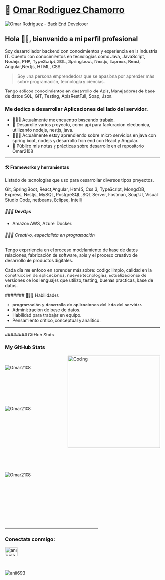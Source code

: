 # 🤖 [Omar Rodriguez Chamorro](https://www.linkedin.com/in/omar-alfredo-rodriguez-chamorro/)

![Omar Rodriguez - Back End Developer](https://media.giphy.com/media/436hhtZJQAT86nomhG/giphy.gif)


## Hola 👋🏻, bienvenido a mi perfil profesional

Soy desarrollador backend con conocimientos y experiencia en la industria IT. Cuento con conocimientos en tecnologías como Java, JavaScript, Nodejs, PHP, TypeScript, SQL, Spring boot, Nestjs, Express, React, Angular,Nextjs, HTML, CSS.

> Soy una persona emprendedora que se apasiona por aprender más sobre programación, tecnología y ciencias. 

Tengo sólidos conocimientos en desarrollo de Apis, Manejadores de base de datos SQL, GIT, Testing, ApisRestFull, Soap, Json.

### Me dedico a desarrollar Aplicaciones del lado del servidor.

- 👨🏻‍💻 Actualmente me encuentro buscando trabajo.
- 💼 Desarrolle varios proyecto, como api para facturacion electronica, utilizando nodejs, nestjs, java.
- 👨🏻‍🔬 Actualmente estoy aprendiendo sobre micro servicios en java con spring boot, nodejs y desarrollo fron end con React y Angular.
- 📓 Público mis notas y prácticas sobre desarrollo en el repositorio [Omar2108](https://github.com/Omar2108?tab=repositories)

---

#### 🛠 Frameworks y herramientas

Listado de tecnologías que uso para desarrollar diversos tipos proyectos.

Git, Spring Boot, React,Angular, Html 5, Css 3, TypeScript, MongoDB, Express, Nestjs, MySQL, PostgreSQL, SQL Server, Postman, SoapUI, Visual Studio Code, netbeans, Eclipse, Intellij

##### 👨🏻‍🔬 DevOps

- Amazon AWS, Azure, Docker.


###### 👨🏻‍🎨 Creativo, especialista en programación

Tengo experiencia en el proceso modelamiento de base de datos relaciones, fabricación de software, apis y el proceso creativo del desarrollo de productos digitales.

Cada día me enfoco en aprender más sobre: codigo limpio, calidad en la construccion de aplicaciones, nuevas tecnologías, actualizaciones de versiones de los lenguajes que utilizo, testing, buenas practicas, base de datos.

####### 👨🏻‍🚀 Habilidades

- programación y desarrollo de aplicaciones del lado del servidor.
- Administración de base de datos.
- Habilidad para trabajar en equipo.
- Pensamiento crítico, conceptual y analítico.

---


######## GitHub Stats

<h3>My GitHub Stats</h3>
<img align="right" alt="Coding" width="300" src="https://cdn.dribbble.com/users/1277312/screenshots/14733298/media/39b1045e593737587dd60e42c8422d1f.gif" >
<br>

<p><img align="left" src="https://github-readme-stats.vercel.app/api/top-langs?username=Omar2108&show_icons=true&theme=dark&locale=en&layout=compact" alt="Omar2108" /></p>

<br><br><br><br><br><br><br>
<p>&nbsp;<img align="left" src="https://github-readme-stats.vercel.app/api?username=Omar2108&show_icons=true&theme=dark&locale=en" alt="Omar2108" /></p>
<br><br><br><br><br><br><br><br><br><br>

<p><img align="left" src="https://github-readme-streak-stats.herokuapp.com/?user=Omar2108&theme=dark" alt="Omar2108" /></p>
<br><br><br><br><br><br><br><br><br><br>

<hr width="60%" >
<h3 align="left">Conectate conmigo:</h3>
<p align="left">
<a href="[https://www.linkedin.com/in/omar-alfredo-rodriguez-chamorro/]" target="blank"><img align="center" src="https://raw.githubusercontent.com/rahuldkjain/github-profile-readme-generator/master/src/images/icons/Social/linked-in-alt.svg" alt="anirudh-rai-072732220" height="30" width="40" /></a>
</p>
<br>
<p align="left"> <img src="https://komarev.com/ghpvc/?username=Omar2108&label=Profile%20views&color=0e75b6&style=flat" alt="anii693" /> </p>

<!--
**Omar2108/Omar2108** is a ✨ _special_ ✨ repository because its `README.md` (this file) appears on your GitHub profile.

Here are some ideas to get you started:

- 🔭 I’m currently working on ...
- 🌱 I’m currently learning ...
- 👯 I’m looking to collaborate on ...
- 🤔 I’m looking for help with ...
- 💬 Ask me about ...
- 📫 How to reach me: ...
- 😄 Pronouns: ...
- ⚡ Fun fact: ...
-->
